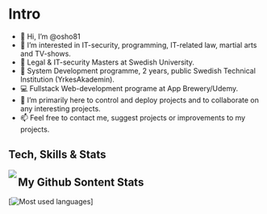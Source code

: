 # Intro 
- 👋 Hi, I’m @osho81
- 👀 I’m interested in IT-security, programming, IT-related law, martial arts and TV-shows. 
- 📁 Legal & IT-security Masters at Swedish University.
- 💾 System Development programme, 2 years, public Swedish Technical Institution (YrkesAkademin). 
- 💻 Fullstack Web-development programe at App Brewery/Udemy. 
- 💞️ I’m primarily here to control and deploy projects and to collaborate on any interesting projects. 
- 📫 Feel free to contact me, suggest projects or improvements to my projects.  



## Tech, Skills & Stats


<img align="left" src="https://github-readme-stats.vercel.app/api/?username=osho81&show_icons=true&hide_border=true&theme=blue-green" />


## My Github Sontent Stats
[![Most used languages](https://github-readme-stats.vercel.app/api/top-langs/?username=osho81)]
